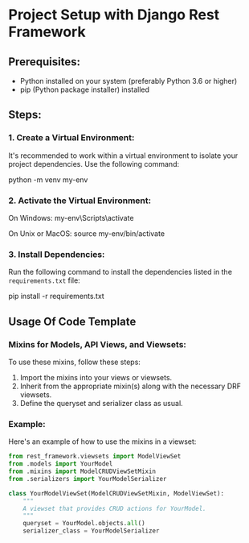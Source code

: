 # Project Setup with Django Rest Framework

## Prerequisites:
- Python installed on your system (preferably Python 3.6 or higher)
- pip (Python package installer) installed

## Steps:

### 1. Create a Virtual Environment:
It's recommended to work within a virtual environment to isolate your project dependencies. Use the following command:

python -m venv my-env

### 2. Activate the Virtual Environment:
On Windows: my-env\Scripts\activate

On Unix or MacOS: source my-env/bin/activate

### 3. Install Dependencies:
Run the following command to install the dependencies listed in the `requirements.txt` file:

pip install -r requirements.txt


## Usage Of Code Template

### Mixins for Models, API Views, and Viewsets:

To use these mixins, follow these steps:

1. Import the mixins into your views or viewsets.
2. Inherit from the appropriate mixin(s) along with the necessary DRF viewsets.
3. Define the queryset and serializer class as usual.

### Example:

Here's an example of how to use the mixins in a viewset:

```python
from rest_framework.viewsets import ModelViewSet
from .models import YourModel
from .mixins import ModelCRUDViewSetMixin
from .serializers import YourModelSerializer

class YourModelViewSet(ModelCRUDViewSetMixin, ModelViewSet):
    """
    A viewset that provides CRUD actions for YourModel.
    """
    queryset = YourModel.objects.all()
    serializer_class = YourModelSerializer


